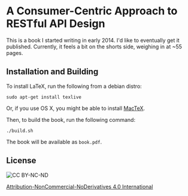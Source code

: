 # A Consumer-Centric Approach to RESTful API Design

This is a book I started writing in early 2014. I'd like to eventually get it published. Currently, it feels a bit on the
shorts side, weighing in at ~55 pages.

## Installation and Building

To install LaTeX, run the following from a debian distro:

```
sudo apt-get install texlive
```

Or, if you use OS X, you might be able to install [MacTeX](https://tug.org/mactex/).

Then, to build the book, run the following command:

```
./build.sh
```

The book will be available as `book.pdf`.

## License

![CC BY-NC-ND](http://i.creativecommons.org/l/by-nc-nd/3.0/88x31.png)

[Attribution-NonCommercial-NoDerivatives 4.0 International](http://creativecommons.org/licenses/by-nc-nd/4.0/)
